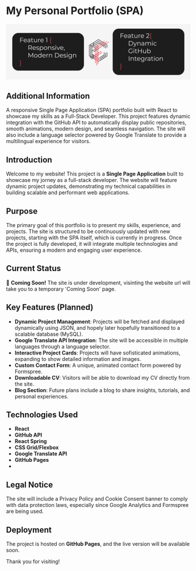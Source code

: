 # My Personal Portfolio (SPA)

![Project Cover](https://raw.githubusercontent.com/coelhof12/coelhof12.github.io/refs/heads/main/public/assets/images/Repo_Cover.jpg)

## Additional Information

A responsive Single Page Application (SPA) portfolio built with React to showcase my skills as a Full-Stack Developer. This project features dynamic integration with the GitHub API to automatically display public repositories, smooth animations, modern design, and seamless navigation. The site will also include a language selector powered by Google Translate to provide a multilingual experience for visitors.

## Introduction

Welcome to my website! This project is a **Single Page Application** built to showcase my jorney as a full-stack developer. The website will feature dynamic project updates, demonstrating my technical capabilities in building scalable and performant web applications.

## Purpose

The primary goal of this portfolio is to present my skills, experience, and projects. The site is structured to be continuously updated with new projects, starting with the SPA itself, which is currently in progress. Once the project is fully developed, it will integrate multiple technologies and APIs, ensuring a modern and engaging user experience.

## Current Status

🚧 **Coming Soon!** The site is under development, visinting the website url will take you to a temporary 'Coming Soon' page.

## Key Features (Planned)

- **Dynamic Project Management**: Projects will be fetched and displayed dynamically using JSON, and hopely later hopefully transitioned to a scalable database (MySQL).
- **Google Translate API Integration**: The site will be accessible in multiple languages through a language selector.
- **Interactive Project Cards**: Projects will have sofisticated animations, expanding to show detailed information and images.
- **Custom Contact Form**: A unique, animated contact form powered by Formspree.
- **Downloadable CV**: Visitors will be able to download my CV directly from the site.
- **Blog Section**: Future plans include a blog to share insights, tutorials, and personal experiences.

## Technologies Used

- **React**
- **GitHub API**
- **React Spring**
- **CSS Grid/Flexbox**
- **Google Translate API**
- **GitHub Pages**
-

## Legal Notice

The site will include a Privacy Policy and Cookie Consent banner to comply with data protection laws, especially since Google Analytics and Formspree are being used.

## Deployment

The project is hosted on **GitHub Pages**, and the live version will be available soon.

Thank you for visiting!
